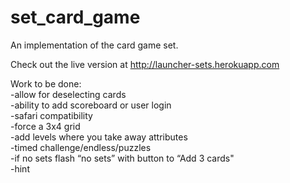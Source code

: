 set_card_game
=============

An implementation of the card game set.

Check out the live version at http://launcher-sets.herokuapp.com

Work to be done:<br>
-allow for deselecting cards<br>
-ability to add scoreboard or user login<br>
-safari compatibility<br>
-force a 3x4 grid<br>
-add levels where you take away attributes<br>
-timed challenge/endless/puzzles<br>
-if no sets flash “no sets” with button to “Add 3 cards"<br>
-hint<br>
